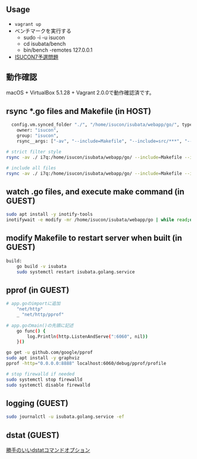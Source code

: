 ## Usage
- `vagrant up`
- ベンチマークを実行する
  - sudo -i -u isucon
  - cd isubata/bench
  - bin/bench -remotes 127.0.0.1
- [ISUCON7予選問題](https://github.com/isucon/isucon7-qualify)


## 動作確認
macOS + VirtualBox 5.1.28 + Vagrant 2.0.0で動作確認済です。


## rsync *.go files and Makefile (in HOST)
```sh
  config.vm.synced_folder "./", "/home/isucon/isubata/webapp/go/", type: "rsync",
    owner: "isucon",
    group: "isucon",
    rsync__args: ["-av", "--include=Makefile", "--include=src/***", "--exclude=*"]
```

```sh
# strict filter style
rsync -av ./ i7q:/home/isucon/isubata/webapp/go/ --include=Makefile --include=src/ --include=isubata/ --include=*.go --include=views/***  --exclude=*

# include all files
rsync -av ./ i7q:/home/isucon/isubata/webapp/go/ --include=Makefile --include=src/***  --exclude=*
```


## watch .go files, and execute make command (in GUEST)
```sh
sudo apt install -y inotify-tools
inotifywait -e modify -mr /home/isucon/isubata/webapp/go | while read;do while read -t 0.5;do :;done;make -C /home/isucon/isubata/webapp/go ;done
```


## modify Makefile to restart server when built (in GUEST)
```sh
build:
	go build -v isubata
	sudo systemctl restart isubata.golang.service
```


## pprof (in GUEST)
```sh
# app.goのimportに追加
    "net/http"
    _ "net/http/pprof"
    
# app.goのmain()の先頭に記述
    go func() {
        log.Println(http.ListenAndServe(":6060", nil))
    }()
```

```sh
go get -u github.com/google/pprof
sudo apt install -y graphviz
pprof -http="0.0.0.0:8888" localhost:6060/debug/pprof/profile

# stop firewalld if needed
sudo systemctl stop firewalld
sudo systemctl disable firewalld
```


## logging (GUEST)
```sh
sudo journalctl -u isubata.golang.service -ef
```


## dstat (GUEST)
[勝手のいいdstatコマンドオプション](https://blog.masu-mi.me/post/2015/02/28/dstat_options/)
